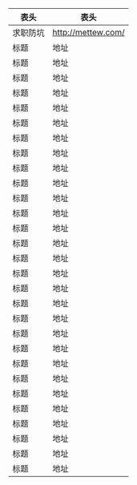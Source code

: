 <!--
 * @Descripttion: 
 * @version: 
 * @Author: Lianglin
 * @Date: 2020-03-11 16:28:55
 * @LastEditors: Please set LastEditors
 * @LastEditTime: 2020-03-11 22:31:56
 -->
|表头|表头|
| -- | -- |
|求职防坑|http://mettew.com/|
|标题|地址|
|标题|地址|
|标题|地址|
|标题|地址|
|标题|地址|
|标题|地址|
|标题|地址|
|标题|地址|
|标题|地址|
|标题|地址|
|标题|地址|
|标题|地址|
|标题|地址|
|标题|地址|
|标题|地址|
|标题|地址|
|标题|地址|
|标题|地址|
|标题|地址|
|标题|地址|
|标题|地址|
|标题|地址|
|标题|地址|
|标题|地址|
|标题|地址|
|标题|地址|
|标题|地址|
|标题|地址|
|标题|地址|